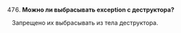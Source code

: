476. **Можно ли выбрасывать exception с деструктора?**  

Запрещено их выбрасывать из тела деструктора.
